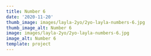 ```yaml
--- 
title: Number 6
date: '2020-11-20'
thumb_image: images/layla-2yo/2yo-layla-numbers-6.jpg
thumb_image_alt: Number 6
image: images/layla-2yo/2yo-layla-numbers-6.jpg
image_alt: Number 6
template: project
---
```



